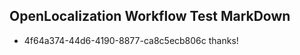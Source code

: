 ## OpenLocalization Workflow Test MarkDown
* 4f64a374-44d6-4190-8877-ca8c5ecb806c thanks!

<!--HONumber=Aug16_HO1-->


